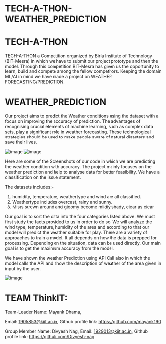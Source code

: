 # TECH-A-THON-WEATHER_PREDICTION

# TECH-A-THON
TECH-A-THON a Competition organized by Birla Institute of Technology (BIT-Mesra) in which we have to submit our project prototype and then the model. Through this competition BIT-Mesra has given us the opportunity to learn, build and compete among the fellow competitors. Keeping the domain ML/AI in mind we have made a project on WEATHER FORECASTING/PREDICTION.

# WEATHER_PREDICTION
Our project aims to predict the Weather conditions using the dataset with a focus on improving the accuracy of prediction. The advantages of recognising crucial elements of machine learning, such as complex data sets, play a significant role in weather forecasting. These technological strategies should be used to make people aware of natural disasters and save their lives.

![image](https://user-images.githubusercontent.com/91792928/135722931-405f1318-74ea-4682-98ee-bf3cee733a92.png)
![image](https://user-images.githubusercontent.com/91792928/135722943-35886874-e8da-4e35-b42c-f41be1c380a0.png)

Here are some of the Screenshots of our code in which we are predicting the weather condition with accuracy. The project mainly focuses on the weather prediction and help to analyse data for better feasibility. We have a classification on the issue statement. 

The datasets includes:-
1. humidity, temperature, weathertype and wind are all classified.
2. Weathertype includes overcast, rainy and sunny.
3. Mists strewn around and gloomy become mildly shady, clear as clear

Our goal is to sort the data into the four categories listed above. We must first study the facts provided to us in order to do so. We will analyze the wind type, temperature, humidity of the area and according to that our model will predict the weather suitable for play. There are a variety of approaches to train a model. It all depends on how the data is
prepped for processing. Depending on the situation, data can be used directly. Our main goal is to get the maximum accuracy from the model.

We have shown the weather Prediction using API Call also in which the model calls the API and show the description of weather of the area given in input by the user.

![image](https://user-images.githubusercontent.com/91792928/135723325-6b1c3cd8-bd86-4396-8c52-b75f63b70da9.png)

 
 
 
# TEAM ThinkIT:
  Team-Leader Name: Mayank Dhama, 
  
  Email: 1905853@kiit.ac.in, 
  Github profile link: https://github.com/mayank190
 
  Group Member Name: Divyesh Nag, 
  Email: 1929013@kiit.ac.in, 
  Github profile link: https://github.com/Divyesh-nag
